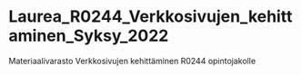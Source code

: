 # Laurea_R0244_Verkkosivujen_kehittaminen_Syksy_2022
Materiaalivarasto Verkkosivujen kehittäminen R0244 opintojakolle
